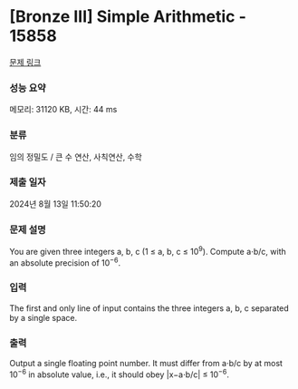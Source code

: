 # [Bronze III] Simple Arithmetic - 15858 

[문제 링크](https://www.acmicpc.net/problem/15858) 

### 성능 요약

메모리: 31120 KB, 시간: 44 ms

### 분류

임의 정밀도 / 큰 수 연산, 사칙연산, 수학

### 제출 일자

2024년 8월 13일 11:50:20

### 문제 설명

<p>You are given three integers a, b, c (1 ≤ a, b, c ≤ 10<sup>9</sup>). Compute a⋅b/c, with an absolute precision of 10<sup>−6</sup>.</p>

### 입력 

 <p>The first and only line of input contains the three integers a, b, c separated by a single space.</p>

### 출력 

 <p>Output a single floating point number. It must differ from a⋅b/c by at most 10<sup>−6</sup> in absolute value, i.e., it should obey |x−a⋅b/c| ≤ 10<sup>−6</sup>.</p>

